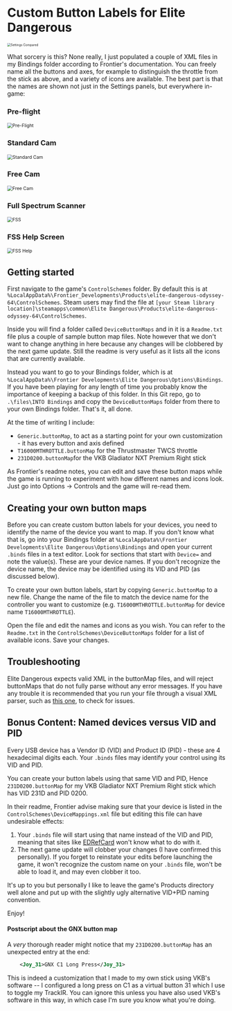 # Custom Button Labels for Elite Dangerous

<img src="docs\images\Settings Compared.png" alt="Settings Compared" style="zoom:50%;" />

What sorcery is this? None really, I just populated a couple of XML files in my Bindings folder according to Frontier's documentation. You can freely name all the buttons and axes, for example to distinguish the throttle from the stick as above, and a variety of icons are available. The best part is that the names are shown not just in the Settings panels, but everywhere in-game:

### Pre-flight

<img src="/docs/images/Pre-Flight.png" alt="Pre-Flight" style="zoom:75%;" />

### Standard Cam

<img src="/docs/images/Standard Cam.png" alt="Standard Cam" style="zoom:75%;" />

### Free Cam

<img src="/docs/images/Free Cam.png" alt="Free Cam" style="zoom:75%;" />

### Full Spectrum Scanner

<img src="/docs/images/FSS.png" alt="FSS" style="zoom:75%;" />

### FSS Help Screen

<img src="/docs/images/FSS Help.png" alt="FSS Help" style="zoom:75%;" />

## Getting started

First navigate to the game's `ControlSchemes`  folder. By default this is at `%LocalAppData%\Frontier_Developments\Products\elite-dangerous-odyssey-64\ControlSchemes`. Steam users may find the file at `[your Steam library location]\steamapps\common\Elite Dangerous\Products\elite-dangerous-odyssey-64\ControlSchemes`.

Inside you will find a folder called `DeviceButtonMaps` and in it is a `Readme.txt` file plus a couple of sample button map files. Note however that we don't want to change anything in here because any changes will be clobbered by the next game update. Still the readme is very useful as it lists all the icons that are currently available.

Instead you want to go to your Bindings folder, which is at `%LocalAppData%\Frontier Developments\Elite Dangerous\Options\Bindings`. If you have been playing for any length of time you probably know the importance of keeping a backup of this folder. In this Git repo, go to `.\files\INTO Bindings` and copy the `DeviceButtonMaps` folder from there to your own Bindings folder. That's it, all done. 

At the time of writing I include:

- `Generic.buttonMap`, to act as a starting point for your own customization - it has every button and axis defined
- `T16000MTHROTTLE.buttonMap` for the Thrustmaster TWCS throttle
- `231D0200.buttonMap`for the VKB Gladiator NXT Premium Right stick

As Frontier's readme notes, you can edit and save these button maps while the game is running to experiment with how different names and icons look. Just go into Options -> Controls and the game will re-read them.

## Creating your own button maps

Before you can create custom button labels for your devices, you need to identify the name of the device you want to map. If you don't know what that is, go into your Bindings folder at `%LocalAppData%\Frontier Developments\Elite Dangerous\Options\Bindings` and open your current `.binds` files in a text editor. Look for sections that start with `Device=` and note the value(s). These are your device names. If you don't recognize the device name, the device may be identified using its VID and PID (as discussed below).

To create your own button labels, start by copying `Generic.buttonMap` to a new file. Change the name of the file to match the device name for the controller you want to customize (e.g. `T16000MTHROTTLE.buttonMap` for device name `T16000MTHROTTLE`). 

Open the file and edit the names and icons as you wish. You can refer to the `Readme.txt` in the `ControlSchemes\DeviceButtonMaps` folder for a list of available icons. Save your changes.

## Troubleshooting
Elite Dangerous expects valid XML in the buttonMap files, and will reject buttonMaps that do not fully parse without any error messages. If you have any trouble it is recommended that you run your file through a visual XML parser, such as [this one](https://jsonformatter.org/xml-parser), to check for issues.

## Bonus Content: Named devices versus VID and PID

Every USB device has a Vendor ID (VID) and Product ID (PID) - these are 4 hexadecimal digits each. Your `.binds` files may identify your control using its VID and PID. 

You can create your button labels using that same VID and PID, Hence `231D0200.buttonMap` for my VKB Gladiator NXT Premium Right stick which has VID 231D and PID 0200.

In their readme, Frontier advise making sure that your device is listed in the `ControlSchemes\DeviceMappings.xml` file but editing this file can have undesirable effects:

1. Your `.binds` file will start using that name instead of the VID and PID, meaning that sites like [EDRefCard](https://edrefcard.info/) won't know what to do with it.
2. The next game update will clobber your changes (I have confirmed this personally). If you forget to reinstate your edits before  launching the game, it won't recognize the custom name on your `.binds` file, won't be able to load it, and may even clobber it too.

It's up to you but personally I like to leave the game's Products directory well alone and put up with the slightly ugly alternative VID+PID naming convention.

Enjoy!

#### Postscript about the GNX button map

A *very* thorough reader might notice that my `231D0200.buttonMap` has an unexpected entry at the end:
```xml
	<Joy_31>GNX C1 Long Press</Joy_31>
```
This is indeed a customization that I made to my own stick using VKB's software -- I configured a long press on C1 as a virtual button 31 which I use to toggle my TrackIR. You can ignore this unless you have also used VKB's software in this way, in which case I'm sure you know what you're doing.
